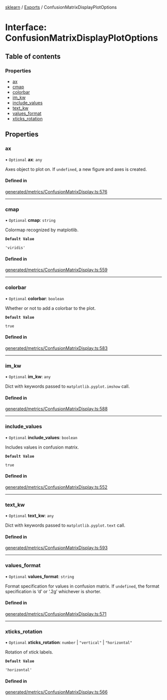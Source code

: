 [sklearn](../readme.md) / [Exports](../modules.md) / ConfusionMatrixDisplayPlotOptions

# Interface: ConfusionMatrixDisplayPlotOptions

## Table of contents

### Properties

- [ax](ConfusionMatrixDisplayPlotOptions.md#ax)
- [cmap](ConfusionMatrixDisplayPlotOptions.md#cmap)
- [colorbar](ConfusionMatrixDisplayPlotOptions.md#colorbar)
- [im\_kw](ConfusionMatrixDisplayPlotOptions.md#im_kw)
- [include\_values](ConfusionMatrixDisplayPlotOptions.md#include_values)
- [text\_kw](ConfusionMatrixDisplayPlotOptions.md#text_kw)
- [values\_format](ConfusionMatrixDisplayPlotOptions.md#values_format)
- [xticks\_rotation](ConfusionMatrixDisplayPlotOptions.md#xticks_rotation)

## Properties

### ax

• `Optional` **ax**: `any`

Axes object to plot on. If `undefined`, a new figure and axes is created.

#### Defined in

[generated/metrics/ConfusionMatrixDisplay.ts:576](https://github.com/transitive-bullshit/scikit-learn-ts/blob/367336a/packages/sklearn/src/generated/metrics/ConfusionMatrixDisplay.ts#L576)

___

### cmap

• `Optional` **cmap**: `string`

Colormap recognized by matplotlib.

**`Default Value`**

`'viridis'`

#### Defined in

[generated/metrics/ConfusionMatrixDisplay.ts:559](https://github.com/transitive-bullshit/scikit-learn-ts/blob/367336a/packages/sklearn/src/generated/metrics/ConfusionMatrixDisplay.ts#L559)

___

### colorbar

• `Optional` **colorbar**: `boolean`

Whether or not to add a colorbar to the plot.

**`Default Value`**

`true`

#### Defined in

[generated/metrics/ConfusionMatrixDisplay.ts:583](https://github.com/transitive-bullshit/scikit-learn-ts/blob/367336a/packages/sklearn/src/generated/metrics/ConfusionMatrixDisplay.ts#L583)

___

### im\_kw

• `Optional` **im\_kw**: `any`

Dict with keywords passed to `matplotlib.pyplot.imshow` call.

#### Defined in

[generated/metrics/ConfusionMatrixDisplay.ts:588](https://github.com/transitive-bullshit/scikit-learn-ts/blob/367336a/packages/sklearn/src/generated/metrics/ConfusionMatrixDisplay.ts#L588)

___

### include\_values

• `Optional` **include\_values**: `boolean`

Includes values in confusion matrix.

**`Default Value`**

`true`

#### Defined in

[generated/metrics/ConfusionMatrixDisplay.ts:552](https://github.com/transitive-bullshit/scikit-learn-ts/blob/367336a/packages/sklearn/src/generated/metrics/ConfusionMatrixDisplay.ts#L552)

___

### text\_kw

• `Optional` **text\_kw**: `any`

Dict with keywords passed to `matplotlib.pyplot.text` call.

#### Defined in

[generated/metrics/ConfusionMatrixDisplay.ts:593](https://github.com/transitive-bullshit/scikit-learn-ts/blob/367336a/packages/sklearn/src/generated/metrics/ConfusionMatrixDisplay.ts#L593)

___

### values\_format

• `Optional` **values\_format**: `string`

Format specification for values in confusion matrix. If `undefined`, the format specification is ‘d’ or ‘.2g’ whichever is shorter.

#### Defined in

[generated/metrics/ConfusionMatrixDisplay.ts:571](https://github.com/transitive-bullshit/scikit-learn-ts/blob/367336a/packages/sklearn/src/generated/metrics/ConfusionMatrixDisplay.ts#L571)

___

### xticks\_rotation

• `Optional` **xticks\_rotation**: `number` \| ``"vertical"`` \| ``"horizontal"``

Rotation of xtick labels.

**`Default Value`**

`'horizontal'`

#### Defined in

[generated/metrics/ConfusionMatrixDisplay.ts:566](https://github.com/transitive-bullshit/scikit-learn-ts/blob/367336a/packages/sklearn/src/generated/metrics/ConfusionMatrixDisplay.ts#L566)
